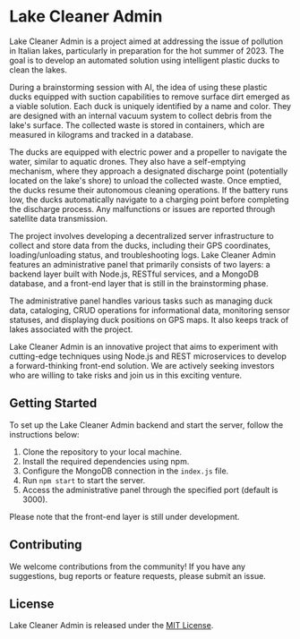 # Lake Cleaner Admin

Lake Cleaner Admin is a project aimed at addressing the issue of pollution in Italian lakes, particularly in preparation for the hot summer of 2023. The goal is to develop an automated solution using intelligent plastic ducks to clean the lakes. 

During a brainstorming session with AI, the idea of using these plastic ducks equipped with suction capabilities to remove surface dirt emerged as a viable solution. Each duck is uniquely identified by a name and color. They are designed with an internal vacuum system to collect debris from the lake's surface. The collected waste is stored in containers, which are measured in kilograms and tracked in a database. 

The ducks are equipped with electric power and a propeller to navigate the water, similar to aquatic drones. They also have a self-emptying mechanism, where they approach a designated discharge point (potentially located on the lake's shore) to unload the collected waste. Once emptied, the ducks resume their autonomous cleaning operations. If the battery runs low, the ducks automatically navigate to a charging point before completing the discharge process. Any malfunctions or issues are reported through satellite data transmission.

The project involves developing a decentralized server infrastructure to collect and store data from the ducks, including their GPS coordinates, loading/unloading status, and troubleshooting logs. Lake Cleaner Admin features an administrative panel that primarily consists of two layers: a backend layer built with Node.js, RESTful services, and a MongoDB database, and a front-end layer that is still in the brainstorming phase.

The administrative panel handles various tasks such as managing duck data, cataloging, CRUD operations for informational data, monitoring sensor statuses, and displaying duck positions on GPS maps. It also keeps track of lakes associated with the project.

Lake Cleaner Admin is an innovative project that aims to experiment with cutting-edge techniques using Node.js and REST microservices to develop a forward-thinking front-end solution. We are actively seeking investors who are willing to take risks and join us in this exciting venture.

## Getting Started

To set up the Lake Cleaner Admin backend and start the server, follow the instructions below:

1. Clone the repository to your local machine.
2. Install the required dependencies using npm.
3. Configure the MongoDB connection in the `index.js` file.
4. Run `npm start` to start the server.
5. Access the administrative panel through the specified port (default is 3000).

Please note that the front-end layer is still under development.

## Contributing

We welcome contributions from the community! If you have any suggestions, bug reports or feature requests, please submit an issue.

## License

Lake Cleaner Admin is released under the [MIT License](https://opensource.org/licenses/MIT).
